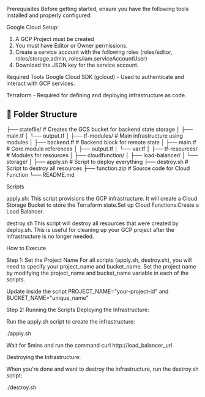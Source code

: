 Prerequisites
Before getting started, ensure you have the following tools installed and properly configured:

Google Cloud Setup:
 1. A GCP Project must be created
 2. You must have Editor or Owner permissions.
 3. Create a service account with the following roles (roles/editor, roles/storage.admin, roles/iam.serviceAccountUser)
 4. Download the JSON key for the service account.

Required Tools
Google Cloud SDK (gcloud) - Used to authenticate and interact with GCP services.

Terraform - Required for defining and deploying infrastructure as code.

## 📁 Folder Structure

├── statefile/ # Creates the GCS bucket for backend state storage
│ ├── main.tf
│ └── output.tf
│
├── tf-modules/ # Main infrastructure using modules
│ ├── backend.tf # Backend block for remote state
│ ├── main.tf # Core module references
│ ├── output.tf
│ └── var.tf
│
├── tf-resources/ # Modules for resources
│ ├── cloudfunction/
│ ├── load-balancer/
│ └── storage/
│
├── apply.sh # Script to deploy everything
├── destroy.sh # Script to destroy all resources
├── function.zip # Source code for Cloud Function
└── README.md

Scripts

apply.sh: This script provisions the GCP infrastructure. It will create a Cloud Storage Bucket to store the Terraform state.Set up Cloud Functions.Create a Load Balancer.

destroy.sh This script will destroy all resources that were created by deploy.sh. This is useful for cleaning up your GCP project after the infrastructure is no longer needed.

How to Execute

Step 1: Set the Project Name For all scripts (apply.sh, destroy.sh), you will need to specify your project_name and bucket_name. Set the project name by modifying the project_name and bucket_name variable in each of the scripts.

Update inside the script PROJECT_NAME="your-project-id" and BUCKET_NAME="unique_name"

Step 2: Running the Scripts Deploying the Infrastructure:

Run the apply.sh script to create the infrastructure:

./apply.sh

Wait for 5mins and run the command curl http://load_balancer_url

Destroying the Infrastructure:

When you're done and want to destroy the infrastructure, run the destroy.sh script:

./destroy.sh
